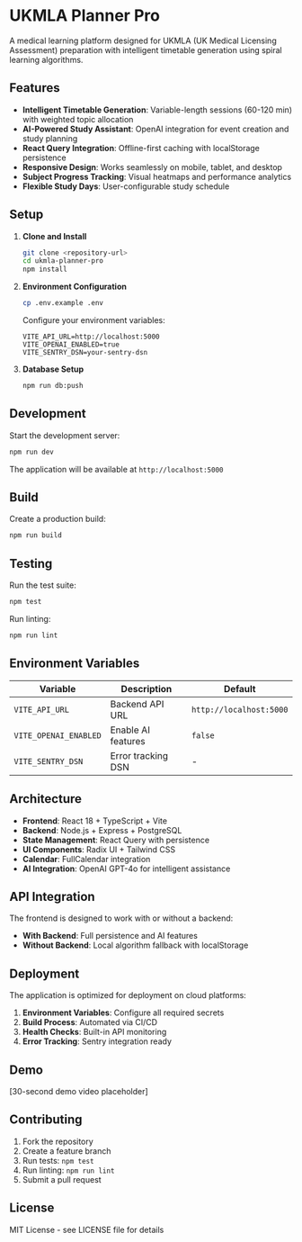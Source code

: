 # UKMLA Planner Pro

A medical learning platform designed for UKMLA (UK Medical Licensing Assessment) preparation with intelligent timetable generation using spiral learning algorithms.

## Features

- **Intelligent Timetable Generation**: Variable-length sessions (60-120 min) with weighted topic allocation
- **AI-Powered Study Assistant**: OpenAI integration for event creation and study planning
- **React Query Integration**: Offline-first caching with localStorage persistence
- **Responsive Design**: Works seamlessly on mobile, tablet, and desktop
- **Subject Progress Tracking**: Visual heatmaps and performance analytics
- **Flexible Study Days**: User-configurable study schedule

## Setup

1. **Clone and Install**
   ```bash
   git clone <repository-url>
   cd ukmla-planner-pro
   npm install
   ```

2. **Environment Configuration**
   ```bash
   cp .env.example .env
   ```
   
   Configure your environment variables:
   ```
   VITE_API_URL=http://localhost:5000
   VITE_OPENAI_ENABLED=true
   VITE_SENTRY_DSN=your-sentry-dsn
   ```

3. **Database Setup**
   ```bash
   npm run db:push
   ```

## Development

Start the development server:
```bash
npm run dev
```

The application will be available at `http://localhost:5000`

## Build

Create a production build:
```bash
npm run build
```

## Testing

Run the test suite:
```bash
npm test
```

Run linting:
```bash
npm run lint
```

## Environment Variables

| Variable | Description | Default |
|----------|-------------|---------|
| `VITE_API_URL` | Backend API URL | `http://localhost:5000` |
| `VITE_OPENAI_ENABLED` | Enable AI features | `false` |
| `VITE_SENTRY_DSN` | Error tracking DSN | - |

## Architecture

- **Frontend**: React 18 + TypeScript + Vite
- **Backend**: Node.js + Express + PostgreSQL
- **State Management**: React Query with persistence
- **UI Components**: Radix UI + Tailwind CSS
- **Calendar**: FullCalendar integration
- **AI Integration**: OpenAI GPT-4o for intelligent assistance

## API Integration

The frontend is designed to work with or without a backend:

- **With Backend**: Full persistence and AI features
- **Without Backend**: Local algorithm fallback with localStorage

## Deployment

The application is optimized for deployment on cloud platforms:

1. **Environment Variables**: Configure all required secrets
2. **Build Process**: Automated via CI/CD
3. **Health Checks**: Built-in API monitoring
4. **Error Tracking**: Sentry integration ready

## Demo

[30-second demo video placeholder]

## Contributing

1. Fork the repository
2. Create a feature branch
3. Run tests: `npm test`
4. Run linting: `npm run lint`
5. Submit a pull request

## License

MIT License - see LICENSE file for details